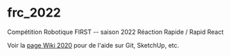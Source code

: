 # frc_2022
Compétition Robotique FIRST -- saison 2022 Réaction Rapide / Rapid React

Voir la [page Wiki 2020](https://github.com/Robotique-Mecaniwolf-3379/frc_2020/wiki) pour de l'aide sur Git, SketchUp, etc.
